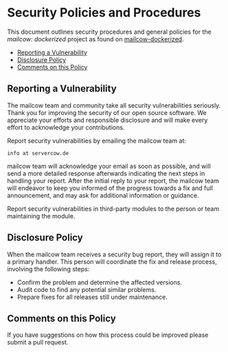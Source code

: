 # Security Policies and Procedures

This document outlines security procedures and general policies for the _mailcow: dockerized_ project as found on [mailcow-dockerized](https://github.com/zynerorg/zynerone).

  * [Reporting a Vulnerability](#reporting-a-vulnerability)
  * [Disclosure Policy](#disclosure-policy)
  * [Comments on this Policy](#comments-on-this-policy)

## Reporting a Vulnerability 

The mailcow team and community take all security vulnerabilities
seriously. Thank you for improving the security of our open source 
software. We appreciate your efforts and responsible disclosure and will
make every effort to acknowledge your contributions.

Report security vulnerabilities by emailing the mailcow team at:
    
    info at servercow.de

mailcow team will acknowledge your email as soon as possible, and will
send a more detailed response afterwards indicating the next steps in 
handling your report. After the initial reply to your report, the mailcow
team will endeavor to keep you informed of the progress towards a fix and
full announcement, and may ask for additional information or guidance.

Report security vulnerabilities in third-party modules to the person or 
team maintaining the module.

## Disclosure Policy

When the mailcow team receives a security bug report, they will assign it
to a primary handler. This person will coordinate the fix and release
process, involving the following steps:

  * Confirm the problem and determine the affected versions.
  * Audit code to find any potential similar problems.
  * Prepare fixes for all releases still under maintenance.

## Comments on this Policy

If you have suggestions on how this process could be improved please submit a
pull request.
